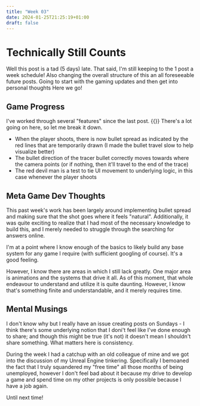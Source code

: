 ```yaml
---
title: "Week 03"
date: 2024-01-25T21:25:19+01:00
draft: false
---
```

# Technically Still Counts

Well this post is a tad (5 days) late. That said, I'm still keeping to the 1 post a week schedule! Also changing the overall structure of this an all foreseeable future posts. Going to start with the gaming updates and then get into personal thoughts Here we go!

## Game Progress
I've worked through several "features" since the last post.
{{<youtube o0zc4FOrsrM>}}
There's a lot going on here, so let me break it down.
- When the player shoots, there is now bullet spread as indicated by the red lines that are temporarily drawn (I made the bullet travel slow to help visualize better)
- The bullet direction of the tracer bullet correctly moves towards where the camera points (or if nothing, then it'll travel to the end of the trace)
- The red devil man is a test to tie UI movement to underlying logic, in this case whenever the player shoots

## Meta Game Dev Thoughts
This past week's work has been largely around implementing bullet spread and making sure that the shot goes where it feels "natural". Additionally, it was quite exciting to realize that I had most of the necessary knowledge to build this, and I merely needed to struggle through the searching for answers online.

I'm at a point where I know enough of the basics to likely build any base system for any game I require (with sufficient googling of course). It's a good feeling.

However, I know there are areas in which I still lack greatly. One major area is animations and the systems that drive it all. As of this moment, that whole endeavour to understand and utilize it is quite daunting. However, I know that's something finite and understandable, and it merely requires time.

## Mental Musings
I don't know why but I really have an issue creating posts on Sundays - I think there's some underlying notion that I doni't feel like I've done enough to share; and though this might be true (it's not) it doesn't mean I shouldn't share something. What matters here is consistency.

During the week I had a catchup with an old colleague of mine and we got into the discussion of my Unreal Engine tinkering. Specifically I bemoaned the fact that I truly squandered my "free time" all those months of being unemployed, however I don't feel bad about it because my drive to develop a game and spend time on my other projects is only possible because I have a job again.

Until next time!